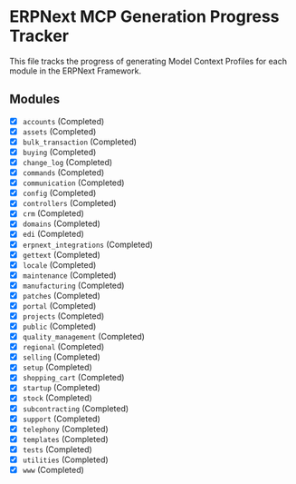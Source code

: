 # ERPNext MCP Generation Progress Tracker

This file tracks the progress of generating Model Context Profiles for each module in the ERPNext Framework.

## Modules

- [x] `accounts` (Completed)
- [x] `assets` (Completed)
- [x] `bulk_transaction` (Completed)
- [x] `buying` (Completed)
- [x] `change_log` (Completed)
- [x] `commands` (Completed)
- [x] `communication` (Completed)
- [x] `config` (Completed)
- [x] `controllers` (Completed)
- [x] `crm` (Completed)
- [x] `domains` (Completed)
- [x] `edi` (Completed)
- [x] `erpnext_integrations` (Completed)
- [x] `gettext` (Completed)
- [x] `locale` (Completed)
- [x] `maintenance` (Completed)
- [x] `manufacturing` (Completed)
- [x] `patches` (Completed)
- [x] `portal` (Completed)
- [x] `projects` (Completed)
- [x] `public` (Completed)
- [x] `quality_management` (Completed)
- [x] `regional` (Completed)
- [x] `selling` (Completed)
- [x] `setup` (Completed)
- [x] `shopping_cart` (Completed)
- [x] `startup` (Completed)
- [x] `stock` (Completed)
- [x] `subcontracting` (Completed)
- [x] `support` (Completed)
- [x] `telephony` (Completed)
- [x] `templates` (Completed)
- [x] `tests` (Completed)
- [x] `utilities` (Completed)
- [x] `www` (Completed)